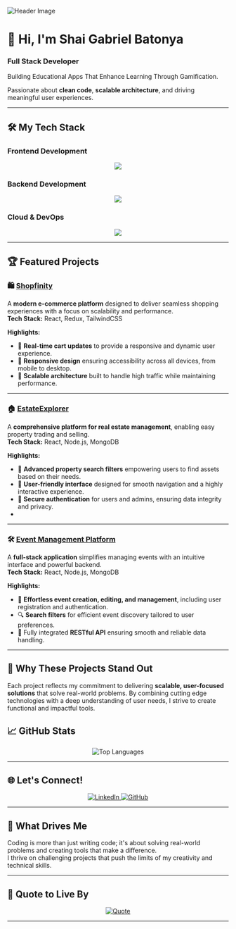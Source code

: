 ![Header Image](https://camo.githubusercontent.com/3cbeb5d020370a717e4b859e2b9bab4c53d57b133164468958639d913703fa5c/68747470733a2f2f63617073756c652d72656e6465722e76657263656c2e6170702f6170693f747970653d776176696e6726636f6c6f723d374139324238266865696768743d3130302673656374696f6e3d686561646572)

# 👋 Hi, I'm **Shai Gabriel Batonya**  
### Full Stack Developer  

Building Educational Apps That Enhance Learning Through Gamification.

Passionate about **clean code**, **scalable architecture**, and driving meaningful user experiences. 

---

## 🛠 **My Tech Stack**  
<p align="center">

</p>

### **Frontend Development**
<p align="center">
  <a href="https://skillicons.dev">
    <img src="https://skillicons.dev/icons?i=react,typescript,nextjs,tailwind,html,css,js,redux,materialui" />
  </a>
</p>

### **Backend Development**
<p align="center">
  <a href="https://skillicons.dev">
    <img src="https://skillicons.dev/icons?i=nodejs,express,mongodb,prisma,mysql,redis" />
  </a>
</p>

### **Cloud & DevOps**
<p align="center">
  <a href="https://skillicons.dev">
    <img src="https://skillicons.dev/icons?i=aws,docker,kubernetes,vercel,githubactions,git" />
  </a>
</p>

---

## 🏆 **Featured Projects**  

### 🛍️ [Shopfinity](https://shopfinity-nine.vercel.app/)  
A **modern e-commerce platform** designed to deliver seamless shopping experiences with a focus on scalability and performance.  
**Tech Stack:** React, Redux, TailwindCSS  

**Highlights:**  
- 🛒 **Real-time cart updates** to provide a responsive and dynamic user experience.  
- 🎨 **Responsive design** ensuring accessibility across all devices, from mobile to desktop.  
- 🚀 **Scalable architecture** built to handle high traffic while maintaining performance.

---

### 🏠 [EstateExplorer](https://real-estate-mern-stack.vercel.app/)  
A **comprehensive platform for real estate management**, enabling easy property trading and selling.  
**Tech Stack:** React, Node.js, MongoDB  

**Highlights:**  
- 📌 **Advanced property search filters** empowering users to find assets based on their needs.  
- 🏢 **User-friendly interface** designed for smooth navigation and a highly interactive experience.  
- 🔐 **Secure authentication** for users and admins, ensuring data integrity and privacy.
- 
---

### 🛠 [Event Management Platform](https://github.com/ShaiBatonya/patents_server-client)  
A **full-stack application** simplifies managing events with an intuitive interface and powerful backend.  
**Tech Stack:** React, Node.js, MongoDB  

**Highlights:**  
- 📅 **Effortless event creation, editing, and management**, including user registration and authentication.  
- 🔍 **Search filters** for efficient event discovery tailored to user preferences.  
- 🔗 Fully integrated **RESTful API** ensuring smooth and reliable data handling.

---

## 🌟 **Why These Projects Stand Out**
Each project reflects my commitment to delivering **scalable, user-focused solutions** that solve real-world problems. By combining cutting edge technologies with a deep understanding of user needs, I strive to create functional and impactful tools.  


## 📈 **GitHub Stats**  

<div align="center">
  <img src="https://github-readme-stats.vercel.app/api/top-langs/?username=ShaiBatonya&layout=compact&theme=dark&hide_border=true" alt="Top Languages" />
</div>

---

## 🌐 **Let's Connect!**  
<p align="center">
  <a href="https://www.linkedin.com/in/shaibatonya-fullstack/">
    <img src="https://img.shields.io/badge/LinkedIn-%230077B5.svg?style=for-the-badge&logo=linkedin&logoColor=white" alt="LinkedIn" />
  </a>
  <a href="https://github.com/ShaiBatonya">
    <img src="https://img.shields.io/badge/GitHub-%2312100E.svg?style=for-the-badge&logo=github&logoColor=white" alt="GitHub" />
  </a>
</p>

---

## 🎯 **What Drives Me**  
Coding is more than just writing code; it's about solving real-world problems and creating tools that make a difference.  
I thrive on challenging projects that push the limits of my creativity and technical skills.  

---

## 🌟 **Quote to Live By**  

<div align="center">
  <a href="https://github.com/piyushsuthar/github-readme-quotes">
    <img src="https://quotes-github-readme.vercel.app/api?quote=First%2C%20solve%20the%20problem.%20Then%2C%20write%20the%20code.&author=John%20Johnson" alt="Quote">
  </a>
</div>

---
